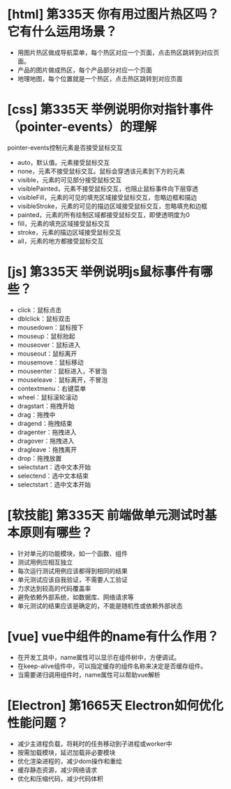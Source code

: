 # [html] 第335天 你有用过图片热区吗？它有什么运用场景？

- 用图片热区做成导航菜单，每个热区对应一个页面，点击热区跳转到对应页面。
- 产品的图片做成热区，每个产品部分对应一个页面
- 地理地图，每个位置就是一个热区，点击热区跳转到对应页面

# [css] 第335天 举例说明你对指针事件（pointer-events）的理解

pointer-events控制元素是否接受鼠标交互
- auto，默认值。元素接受鼠标交互
- none，元素不接受鼠标交互。鼠标会穿透该元素到下方的元素
- visible，元素的可见部分接受鼠标交互
- visiblePainted，元素不接受鼠标交互，也阻止鼠标事件向下层穿透
- visibleFill，元素的可见的填充区域接受鼠标交互，忽略边框和描边
- visibleStroke，元素的可见的描边区域接受鼠标交互，忽略填充和边框
- painted，元素的所有绘制区域都接受鼠标交互，即使透明度为0
- fill，元素的填充区域接受鼠标交互
- stroke，元素的描边区域接受鼠标交互
- all，元素的地方都接受鼠标交互

# [js] 第335天 举例说明js鼠标事件有哪些？

- click：鼠标点击
- dblclick：鼠标双击
- mousedown：鼠标按下
- mouseup：鼠标抬起
- mouseover：鼠标进入
- mouseout：鼠标离开
- mousemove：鼠标移动
- mouseenter：鼠标进入，不冒泡
- mouseleave：鼠标离开，不冒泡
- contextmenu：右键菜单
- wheel：鼠标滚轮滚动
- dragstart：拖拽开始
- drag：拖拽中
- dragend：拖拽结束
- dragenter：拖拽进入
- dragover：拖拽进入
- dragleave：拖拽离开
- drop：拖拽放置
- selectstart：选中文本开始
- selectend：选中文本结束
- selectstart：选中文本开始

# [软技能] 第335天 前端做单元测试时基本原则有哪些？

- 针对单元的功能模块，如一个函数、组件
- 测试用例应相互独立
- 每次运行测试用例应该都得到相同的结果
- 单元测试应该自我验证，不需要人工验证
- 力求达到较高的代码覆盖率
- 避免依赖外部系统，如数据库、网络请求等
- 单元测试的结果应该是确定的，不能是随机性或依赖外部状态

# [vue] vue中组件的name有什么作用？

- 在开发工具中，name属性可以显示在组件树中，方便调试。
- 在keep-alive组件中，可以指定缓存的组件名称来决定是否缓存组件。
- 当需要递归调用组件时，name属性可以帮助vue解析

# [Electron] 第1665天 Electron如何优化性能问题？

- 减少主进程负载，将耗时的任务移动到子进程或worker中
- 按需加载模块，延迟加载非必要模块
- 优化渲染进程的，减少dom操作和重绘
- 缓存静态资源，减少网络请求
- 优化和压缩代码，减少代码体积
